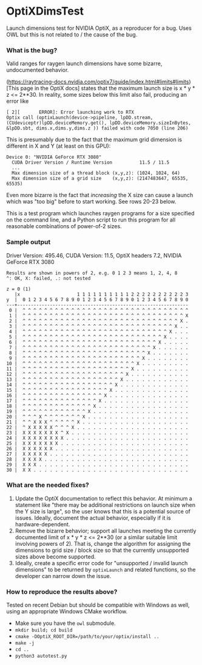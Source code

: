 # OptiXDimsTest

Launch dimensions test for NVIDIA OptiX, as a reproducer for a bug. Uses OWL
but this is not related to / the cause of the bug.

### What is the bug?

Valid ranges for raygen launch dimensions have some bizarre, undocumented
behavior.

(https://raytracing-docs.nvidia.com/optix7/guide/index.html#limits#limits)[This
page in the OptiX docs] states that the maximum launch size is x * y * z <= 2**30.
In reality, some sizes below this limit also fail, producing an error like
```
[ 2][       ERROR]: Error launching work to RTX
Optix call (optixLaunch(device->pipeline, lpDD.stream, (CUdeviceptr)lpDD.deviceMemory.get(), lpDD.deviceMemory.sizeInBytes, &lpDD.sbt, dims.x,dims.y,dims.z )) failed with code 7050 (line 206)
```
This is presumably due to the fact that the maximum grid dimension is different
in X and Y (at least on this GPU):
```
Device 0: "NVIDIA GeForce RTX 3080"
  CUDA Driver Version / Runtime Version          11.5 / 11.5
  ...
  Max dimension size of a thread block (x,y,z): (1024, 1024, 64)
  Max dimension size of a grid size    (x,y,z): (2147483647, 65535, 65535)
```

Even more bizarre is the fact that *increasing* the X size can cause a launch
which was "too big" before to start working. See rows 20-23 below.

This is a test program which launches raygen programs for a size specified on
the command line, and a Python script to run this program for all reasonable
combinations of power-of-2 sizes.

### Sample output

Driver Version: 495.46, CUDA Version: 11.5, OptiX headers 7.2,
NVIDIA GeForce RTX 3080

```
Results are shown in powers of 2, e.g. 0 1 2 3 means 1, 2, 4, 8
^: OK, X: failed, .: not tested

z = 0 (1)
   |x                     1 1 1 1 1 1 1 1 1 1 2 2 2 2 2 2 2 2 2 2 3
y  |  0 1 2 3 4 5 6 7 8 9 0 1 2 3 4 5 6 7 8 9 0 1 2 3 4 5 6 7 8 9 0
---+---------------------------------------------------------------
 0 |  ^ ^ ^ ^ ^ ^ ^ ^ ^ ^ ^ ^ ^ ^ ^ ^ ^ ^ ^ ^ ^ ^ ^ ^ ^ ^ ^ ^ ^ ^ ^
 1 |  ^ ^ ^ ^ ^ ^ ^ ^ ^ ^ ^ ^ ^ ^ ^ ^ ^ ^ ^ ^ ^ ^ ^ ^ ^ ^ ^ ^ ^ ^ X
 2 |  ^ ^ ^ ^ ^ ^ ^ ^ ^ ^ ^ ^ ^ ^ ^ ^ ^ ^ ^ ^ ^ ^ ^ ^ ^ ^ ^ ^ ^ X .
 3 |  ^ ^ ^ ^ ^ ^ ^ ^ ^ ^ ^ ^ ^ ^ ^ ^ ^ ^ ^ ^ ^ ^ ^ ^ ^ ^ ^ ^ X . .
 4 |  ^ ^ ^ ^ ^ ^ ^ ^ ^ ^ ^ ^ ^ ^ ^ ^ ^ ^ ^ ^ ^ ^ ^ ^ ^ ^ ^ X . . .
 5 |  ^ ^ ^ ^ ^ ^ ^ ^ ^ ^ ^ ^ ^ ^ ^ ^ ^ ^ ^ ^ ^ ^ ^ ^ ^ ^ X . . . .
 6 |  ^ ^ ^ ^ ^ ^ ^ ^ ^ ^ ^ ^ ^ ^ ^ ^ ^ ^ ^ ^ ^ ^ ^ ^ ^ X . . . . .
 7 |  ^ ^ ^ ^ ^ ^ ^ ^ ^ ^ ^ ^ ^ ^ ^ ^ ^ ^ ^ ^ ^ ^ ^ ^ X . . . . . .
 8 |  ^ ^ ^ ^ ^ ^ ^ ^ ^ ^ ^ ^ ^ ^ ^ ^ ^ ^ ^ ^ ^ ^ ^ X . . . . . . .
 9 |  ^ ^ ^ ^ ^ ^ ^ ^ ^ ^ ^ ^ ^ ^ ^ ^ ^ ^ ^ ^ ^ ^ X . . . . . . . .
10 |  ^ ^ ^ ^ ^ ^ ^ ^ ^ ^ ^ ^ ^ ^ ^ ^ ^ ^ ^ ^ ^ X . . . . . . . . .
11 |  ^ ^ ^ ^ ^ ^ ^ ^ ^ ^ ^ ^ ^ ^ ^ ^ ^ ^ ^ ^ X . . . . . . . . . .
12 |  ^ ^ ^ ^ ^ ^ ^ ^ ^ ^ ^ ^ ^ ^ ^ ^ ^ ^ ^ X . . . . . . . . . . .
13 |  ^ ^ ^ ^ ^ ^ ^ ^ ^ ^ ^ ^ ^ ^ ^ ^ ^ ^ X . . . . . . . . . . . .
14 |  ^ ^ ^ ^ ^ ^ ^ ^ ^ ^ ^ ^ ^ ^ ^ ^ ^ X . . . . . . . . . . . . .
15 |  ^ ^ ^ ^ ^ ^ ^ ^ ^ ^ ^ ^ ^ ^ ^ ^ X . . . . . . . . . . . . . .
16 |  ^ ^ ^ ^ ^ ^ ^ ^ ^ ^ ^ ^ ^ ^ ^ X . . . . . . . . . . . . . . .
17 |  ^ ^ ^ ^ ^ ^ ^ ^ ^ ^ ^ ^ ^ ^ X . . . . . . . . . . . . . . . .
18 |  ^ ^ ^ ^ ^ ^ ^ ^ ^ ^ ^ ^ ^ X . . . . . . . . . . . . . . . . .
19 |  ^ ^ ^ ^ ^ ^ ^ ^ ^ ^ ^ ^ X . . . . . . . . . . . . . . . . . .
20 |  ^ ^ ^ X ^ ^ ^ ^ ^ ^ ^ X . . . . . . . . . . . . . . . . . . .
21 |  ^ ^ X X X ^ ^ ^ ^ ^ X . . . . . . . . . . . . . . . . . . . .
22 |  ^ X X X X X ^ ^ ^ X . . . . . . . . . . . . . . . . . . . . .
23 |  X X X X X X X ^ X . . . . . . . . . . . . . . . . . . . . . .
24 |  X X X X X X X X . . . . . . . . . . . . . . . . . . . . . . .
25 |  X X X X X X X . . . . . . . . . . . . . . . . . . . . . . . .
26 |  X X X X X X . . . . . . . . . . . . . . . . . . . . . . . . .
27 |  X X X X X . . . . . . . . . . . . . . . . . . . . . . . . . .
28 |  X X X X . . . . . . . . . . . . . . . . . . . . . . . . . . .
29 |  X X X . . . . . . . . . . . . . . . . . . . . . . . . . . . .
30 |  X X . . . . . . . . . . . . . . . . . . . . . . . . . . . . .
```

### What are the needed fixes?

1. Update the OptiX documentation to reflect this behavior. At minimum a
statement like "there may be additional restrictions on launch size when the Y
size is large", so the user knows that this is a potential source of issues.
Ideally, document the actual behavior, especially if it is hardware-dependent.
2. Remove the bizarre behavior; support all launches meeting the currently
documented limit of x * y * z <= 2**30 (or a similar suitable limit involving
powers of 2). That is, change the algorithm for assigning the dimensions to
grid size / block size so that the currently unsupported sizes above become
supported.
3. Ideally, create a specific error code for "unsupported / invalid launch
dimensions" to be returned by `optixLaunch` and related functions, so the
developer can narrow down the issue.

### How to reproduce the results above?

Tested on recent Debian but should be compatible with Windows as well, using
an appropriate Windows CMake workflow.

- Make sure you have the `owl` submodule.
- `mkdir build; cd build`
- `cmake -DOptiX_ROOT_DIR=/path/to/your/optix/install ..`
- `make -j`
- `cd ..`
- `python3 autotest.py`
